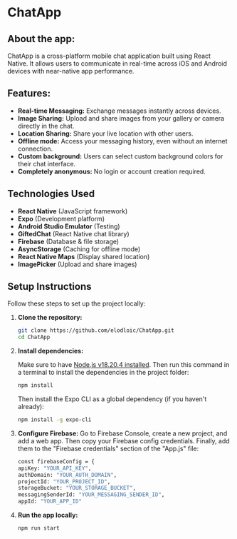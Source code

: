 # ChatApp

## About the app:

ChatApp is a cross-platform mobile chat application built using React Native. It allows users to communicate in real-time across iOS and Android devices with near-native app performance.

## Features:

- **Real-time Messaging:** Exchange messages instantly across devices.
- **Image Sharing:** Upload and share images from your gallery or camera directly in the chat.
- **Location Sharing:** Share your live location with other users.
- **Offline mode:** Access your messaging history, even without an internet connection.
- **Custom background:** Users can select custom background colors for their chat interface.
- **Completely anonymous:** No login or account creation required.

## Technologies Used

- **React Native** (JavaScript framework)
- **Expo** (Development platform)
- **Android Studio Emulator** (Testing)
- **GiftedChat** (React Native chat library)
- **Firebase** (Database & file storage)
- **AsyncStorage** (Caching for offline mode)
- **React Native Maps** (Display shared location)
- **ImagePicker** (Upload and share images)

## Setup Instructions

Follow these steps to set up the project locally:

1. **Clone the repository:**

   ```bash
   git clone https://github.com/elodloic/ChatApp.git
   cd ChatApp
   ```

2. **Install dependencies:**

   Make sure to have [Node.js v18.20.4 installed](https://nodejs.org/en/learn/getting-started/how-to-install-nodejs). Then run this command in a terminal to install the dependencies in the project folder:

   ```bash
   npm install
   ```

   Then install the Expo CLI as a global dependency (if you haven't already):

   ```bash
   npm install -g expo-cli
   ```

3. **Configure Firebase:**
   Go to Firebase Console, create a new project, and add a web app. Then copy your Firebase config credentials.
   Finally, add them to the "Firebase credentials" section of the "App.js" file:

   ```bash
   const firebaseConfig = {
   apiKey: "YOUR_API_KEY",
   authDomain: "YOUR_AUTH_DOMAIN",
   projectId: "YOUR_PROJECT_ID",
   storageBucket: "YOUR_STORAGE_BUCKET",
   messagingSenderId: "YOUR_MESSAGING_SENDER_ID",
   appId: "YOUR_APP_ID"
   ```

4. **Run the app locally:**
   ```bash
   npm run start
   ```
